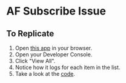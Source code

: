 # AF Subscribe Issue

## To Replicate

1. Open [this app](https://trying-it-out-a7e09.firebaseapp.com/) in your browser.
2. Open your Developer Console.
3. Click "View All".
4. Notice how it logs for each item in the list.
5. Take a look at the [code](https://github.com/sean-hill/af-subscribe-issue/blob/master/src/app/app.component.ts).
